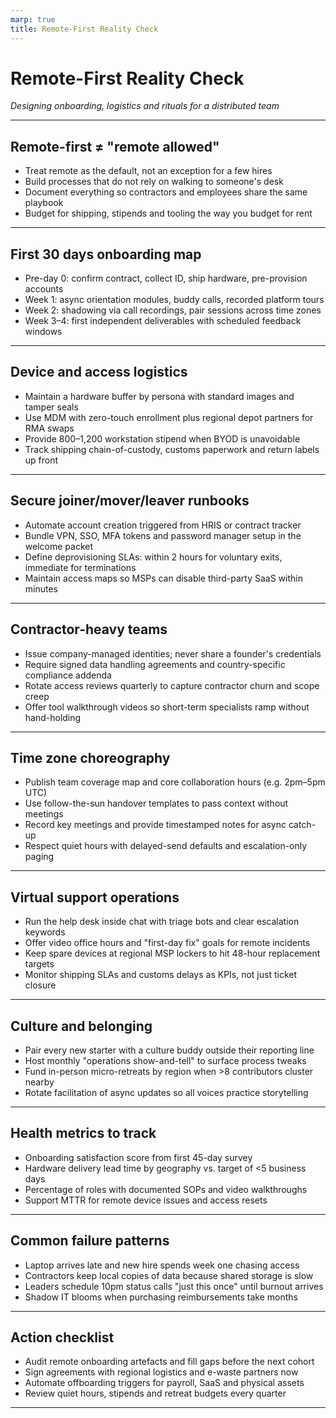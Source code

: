 ```yaml
---
marp: true
title: Remote-First Reality Check
---
```


# Remote-First Reality Check
*Designing onboarding, logistics and rituals for a distributed team*

---

## Remote-first ≠ "remote allowed"
- Treat remote as the default, not an exception for a few hires
- Build processes that do not rely on walking to someone's desk
- Document everything so contractors and employees share the same playbook
- Budget for shipping, stipends and tooling the way you budget for rent

---

## First 30 days onboarding map
- Pre-day 0: confirm contract, collect ID, ship hardware, pre-provision accounts
- Week 1: async orientation modules, buddy calls, recorded platform tours
- Week 2: shadowing via call recordings, pair sessions across time zones
- Week 3–4: first independent deliverables with scheduled feedback windows

---

## Device and access logistics
- Maintain a hardware buffer by persona with standard images and tamper seals
- Use MDM with zero-touch enrollment plus regional depot partners for RMA swaps
- Provide $800–$1,200 workstation stipend when BYOD is unavoidable
- Track shipping chain-of-custody, customs paperwork and return labels up front

---

## Secure joiner/mover/leaver runbooks
- Automate account creation triggered from HRIS or contract tracker
- Bundle VPN, SSO, MFA tokens and password manager setup in the welcome packet
- Define deprovisioning SLAs: within 2 hours for voluntary exits, immediate for terminations
- Maintain access maps so MSPs can disable third-party SaaS within minutes

---

## Contractor-heavy teams
- Issue company-managed identities; never share a founder's credentials
- Require signed data handling agreements and country-specific compliance addenda
- Rotate access reviews quarterly to capture contractor churn and scope creep
- Offer tool walkthrough videos so short-term specialists ramp without hand-holding

---

## Time zone choreography
- Publish team coverage map and core collaboration hours (e.g. 2pm–5pm UTC)
- Use follow-the-sun handover templates to pass context without meetings
- Record key meetings and provide timestamped notes for async catch-up
- Respect quiet hours with delayed-send defaults and escalation-only paging

---

## Virtual support operations
- Run the help desk inside chat with triage bots and clear escalation keywords
- Offer video office hours and "first-day fix" goals for remote incidents
- Keep spare devices at regional MSP lockers to hit 48-hour replacement targets
- Monitor shipping SLAs and customs delays as KPIs, not just ticket closure

---

## Culture and belonging
- Pair every new starter with a culture buddy outside their reporting line
- Host monthly "operations show-and-tell" to surface process tweaks
- Fund in-person micro-retreats by region when >8 contributors cluster nearby
- Rotate facilitation of async updates so all voices practice storytelling

---

## Health metrics to track
- Onboarding satisfaction score from first 45-day survey
- Hardware delivery lead time by geography vs. target of <5 business days
- Percentage of roles with documented SOPs and video walkthroughs
- Support MTTR for remote device issues and access resets

---

## Common failure patterns
- Laptop arrives late and new hire spends week one chasing access
- Contractors keep local copies of data because shared storage is slow
- Leaders schedule 10pm status calls "just this once" until burnout arrives
- Shadow IT blooms when purchasing reimbursements take months

---

## Action checklist
- Audit remote onboarding artefacts and fill gaps before the next cohort
- Sign agreements with regional logistics and e-waste partners now
- Automate offboarding triggers for payroll, SaaS and physical assets
- Review quiet hours, stipends and retreat budgets every quarter

---
